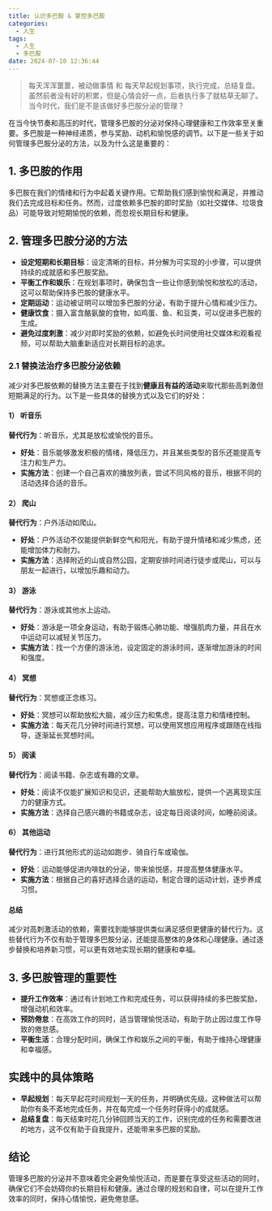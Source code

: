 ```yaml
---
title: 认识多巴胺 & 掌控多巴胺
categories:
  - 人生
tags:
  - 人生
  - 多巴胺
date: 2024-07-10 12:36:44
---
```


> 每天浑浑噩噩，被动做事情 和 每天早起规划事项，执行完成，总结复盘。虽然前者没有好的积累，但是心情会好一点，后者执行多了就枯草无聊了。 当今时代，我们是不是该做好多巴胺分泌的管理？

在当今快节奏和高压的时代，管理多巴胺的分泌对保持心理健康和工作效率至关重要。多巴胺是一种神经递质，参与奖励、动机和愉悦感的调节。以下是一些关于如何管理多巴胺分泌的方法，以及为什么这是重要的：

## 1. **多巴胺的作用**
多巴胺在我们的情绪和行为中起着关键作用。它帮助我们感到愉悦和满足，并推动我们去完成目标和任务。然而，过度依赖多巴胺的即时奖励（如社交媒体、垃圾食品）可能导致对短期愉悦的依赖，而忽视长期目标和健康。

## 2. **管理多巴胺分泌的方法**
- **设定短期和长期目标**：设定清晰的目标，并分解为可实现的小步骤，可以提供持续的成就感和多巴胺奖励。
- **平衡工作和娱乐**：在规划事项时，确保包含一些让你感到愉悦和放松的活动，这可以帮助保持多巴胺的健康水平。
- **定期运动**：运动被证明可以增加多巴胺的分泌，有助于提升心情和减少压力。
- **健康饮食**：摄入富含酪氨酸的食物，如鸡蛋、鱼、和豆类，可以促进多巴胺的生成。
- **避免过度刺激**：减少对即时奖励的依赖，如避免长时间使用社交媒体和观看视频，可以帮助大脑重新适应对长期目标的追求。

### 2.1 替换法治疗多巴胺分泌依赖

减少对多巴胺依赖的替换方法主要在于找到**健康且有益的活动**来取代那些高刺激但短期满足的行为。以下是一些具体的替换方式以及它们的好处：

#### 1） **听音乐**
**替代行为**：听音乐，尤其是放松或愉悦的音乐。
- **好处**：音乐能够激发积极的情绪，降低压力，并且某些类型的音乐还能提高专注力和生产力。
- **实施方法**：创建一个自己喜欢的播放列表，尝试不同风格的音乐，根据不同的活动选择合适的音乐。

#### 2） **爬山**
**替代行为**：户外活动如爬山。
- **好处**：户外活动不仅能提供新鲜空气和阳光，有助于提升情绪和减少焦虑，还能增加体力和耐力。
- **实施方法**：选择附近的山或自然公园，定期安排时间进行徒步或爬山，可以与朋友一起进行，以增加乐趣和动力。

#### 3） **游泳**
**替代行为**：游泳或其他水上运动。
- **好处**：游泳是一项全身运动，有助于锻炼心肺功能、增强肌肉力量，并且在水中运动可以减轻关节压力。
- **实施方法**：找一个方便的游泳池，设定固定的游泳时间，逐渐增加游泳的时间和强度。

#### 4） **冥想**
**替代行为**：冥想或正念练习。
- **好处**：冥想可以帮助放松大脑，减少压力和焦虑，提高注意力和情绪控制。
- **实施方法**：每天花几分钟时间进行冥想，可以使用冥想应用程序或跟随在线指导，逐渐延长冥想时间。

#### 5） **阅读**
**替代行为**：阅读书籍、杂志或有趣的文章。
- **好处**：阅读不仅能扩展知识和见识，还能帮助大脑放松，提供一个逃离现实压力的健康方式。
- **实施方法**：选择自己感兴趣的书籍或杂志，设定每日阅读时间，如睡前阅读。

#### 6） **其他运动**
**替代行为**：进行其他形式的运动如跑步、骑自行车或瑜伽。
- **好处**：运动能够促进内啡肽的分泌，带来愉悦感，并提高整体健康水平。
- **实施方法**：根据自己的喜好选择合适的运动，制定合理的运动计划，逐步养成习惯。

#### 总结
减少对高刺激活动的依赖，需要找到能够提供类似满足感但更健康的替代行为。这些替代行为不仅有助于管理多巴胺分泌，还能提高整体的身体和心理健康。通过逐步替换和培养新习惯，可以更有效地实现长期的健康和幸福。

## 3. **多巴胺管理的重要性**
- **提升工作效率**：通过有计划地工作和完成任务，可以获得持续的多巴胺奖励，增强动机和效率。
- **预防倦怠**：在高效工作的同时，适当管理愉悦活动，有助于防止因过度工作导致的倦怠感。
- **平衡生活**：合理分配时间，确保工作和娱乐之间的平衡，有助于维持心理健康和幸福感。

## 实践中的具体策略
- **早起规划**：每天早起花时间规划一天的任务，并明确优先级。这种做法可以帮助你有条不紊地完成任务，并在每完成一个任务时获得小的成就感。
- **总结复盘**：每天结束时花几分钟回顾当天的工作，识别完成的任务和需要改进的地方，这不仅有助于自我提升，还能带来多巴胺的奖励。

## 结论
管理多巴胺的分泌并不意味着完全避免愉悦活动，而是要在享受这些活动的同时，确保它们不会妨碍你的长期目标和健康。通过合理的规划和自律，可以在提升工作效率的同时，保持心情愉悦，避免倦怠感。
